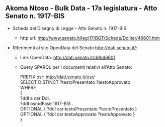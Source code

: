 ## Akoma Ntoso - Bulk Data - 17a legislatura - Atto Senato n. 1917-BIS ##

* Scheda del Disegno di Legge - Atto Senato n. 1917-BIS:
	* http url: http://www.senato.it/leg/17/BGT/Schede/Ddliter/46601.htm

* Riferimenti al sito OpenData del Senato http://dati.senato.it/:
	* Link OpenData: http://dati.senato.it/ddl/46601
	* Query SPARQL per i documenti relativi all'Atto Senato:

        PREFIX osr: <http://dati.senato.it/osr/>  
		SELECT DISTINCT ?testoPresentato ?testoApprovato  
		WHERE  
		{  
		    ?ddl a osr:Ddl.  
		    ?ddl osr:idFase 1917-BIS .  
		    OPTIONAL { ?ddl osr:testoPresentato ?testoPresentato }  
		    OPTIONAL { ?ddl osr:testoApprovato ?testoApprovato }  
		}
		